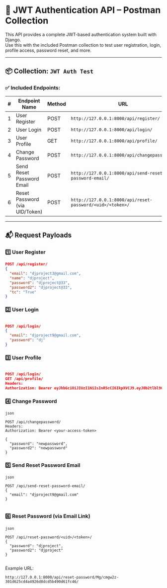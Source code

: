 # 🔐 JWT Authentication API – Postman Collection

This API provides a complete JWT-based authentication system built with Django.  
Use this with the included Postman collection to test user registration, login, profile access, password reset, and more.

---

## 📦 Collection: `JWT Auth Test`

### ✅ Included Endpoints:

| #   | Endpoint Name                    | Method | URL                                                                | Auth Required |
|-----|----------------------------------|--------|---------------------------------------------------------------------|---------------|
| 1   | User Register                    | POST   | `http://127.0.0.1:8000/api/register/`                               | ❌ No          |
| 2   | User Login                       | POST   | `http://127.0.0.1:8000/api/login/`                                  | ❌ No          |
| 3   | User Profile                     | GET    | `http://127.0.0.1:8000/api/profile/`                                | ✅ Bearer Token |
| 4   | Change Password                  | POST   | `http://127.0.0.1:8000/api/changepassword/`                         | ✅ Bearer Token |
| 5   | Send Reset Password Email       | POST   | `http://127.0.0.1:8000/api/send-reset-password-email/`             | ❌ No          |
| 6   | Reset Password (via UID/Token)  | POST   | `http://127.0.0.1:8000/api/reset-password/<uid>/<token>/`          | ❌ No          |

---

## 📬 Request Payloads

### 1️⃣ User Register

```json
POST /api/register/
{
  "email": "djproject3@gmail.com",
  "name": "djproject",
  "password": "djproject@33",
  "password2": "djproject@33",
  "tc": "True"
}

```
### 2️⃣ User Login
```json

POST /api/login/
{
  "email": "djproject9@gmail.com",
  "password": "dj"
}
```

### 3️⃣ User Profile
```json

POST /api/login/
GET /api/profile/
Headers:
Authorization: Bearer eyJhbGciOiJIUzI1NiIsInR5cCI6IkpXVCJ9.eyJ0b2tlbl90eXBlIjoiYWNjZ
```


### 4️⃣ Change Password
``` 
json

POST /api/changepassword/
Headers:
Authorization: Bearer <your-access-token>

{
  "password": "newpassword",
  "password2": "newpassword"
}

```
### 5️⃣ Send Reset Password Email
``` 
json

POST /api/send-reset-password-email/
{
  "email": "djproject9@gmail.com"
}


```
### 6️⃣ Reset Password (via Email Link)

``` 
json

POST /api/reset-password/<uid>/<token>/
{
  "password": "djproject",
  "password2": "djproject"
}


```

Example URL:
```
http://127.0.0.1:8000/api/reset-password/Mg/cmgw2z-301d625cd4a4926d8dcd5b490d61fc46/
```
